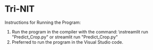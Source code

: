 # Tri-NIT
Instructions for Running the Program:

1. Run the program in the compiler with the command: 
        \nstreamlit run "Predict_Crop.py" or streamlit run "Predict_Crop.py"
2. Preferred to run the program in the Visual Studio code.
